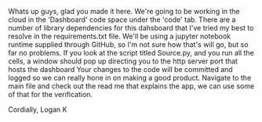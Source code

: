 Whats up guys, glad you made it here. 
We're going to be working in the cloud in the 'Dashboard' code space under the 'code' tab. 
There are a number of library dependencies for this dahsboard that I've tried my best to resolve in the requirements.txt file. 
We'll be using a jupyter notebook runtime supplied through GitHub, so I'm not sure how that's will go, but so far no problems. 
If you look at the script titled Source.py, and you run all the cells, a window should pop up directing you to the http server port that hosts the dashboard
Your changes to the code will be committed and logged so we can really hone in on making a good product. 
Navigate to the main file and check out the read me that explains the app, we can use some of that for the verification.  

Cordially,
Logan K
